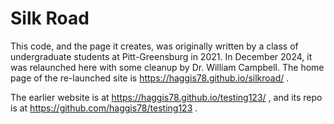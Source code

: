 # Silk Road
This code, and the page it creates, was originally written by a class of undergraduate students at Pitt-Greensburg in 2021. In December 2024, it was relaunched here with some cleanup by Dr. William Campbell. The home page of the re-launched site is https://haggis78.github.io/silkroad/ .

The earlier website is at https://haggis78.github.io/testing123/ , and its repo is at https://github.com/haggis78/testing123 .

